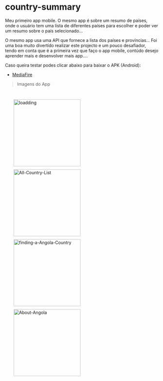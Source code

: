 # country-summary
Meu primeiro app mobile. O mesmo app é sobre um resumo de países, onde o usuário tem uma lista de diferentes países para escolher e poder ver um resumo sobre o país selecionado...

O mesmo app usa uma API que fornece a lista dos países e províncias... Foi uma boa muito divertído realizar este projecto e um pouco desafiador, tendo em conta que é a primeira vez que faço o app mobile, contúdo desejo aprender mais e desenvolver mais app....

Caso queira testar podes clicar abaixo para baixar o APK (Android):

* <a href="https://www.mediafire.com/file/sucqohcg02w33dd/CountrySummary.apk/file">MediaFire </a>
<!-- * <a href="https://linktr.ee/manueldesousa">APKPure </a> -->

<!-- * <a href="https://linktr.ee/manueldesousa">UptoDown </a> -->


>Imagens do App

<div style="display:flex; gap:10px; flex-wrap:wrap; padding: 2em;">
<img src='https://i.postimg.cc/DyQDnDG7/loadding.jpg' alt='loadding' width="220px"/>

<img src='https://i.postimg.cc/HW6cRWZm/All-Country-List.jpg' alt='All-Country-List' width="220px"/>

<img src='https://i.postimg.cc/mrhBcR3Y/finding-a-Angola-Country.jpg' alt='finding-a-Angola-Country' width="220px"/>

<img src='https://i.postimg.cc/W1wwDcp1/About-Angola.jpg' alt='About-Angola' width="220px"/>

</div>

